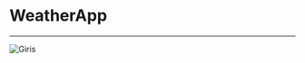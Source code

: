 # WeatherApp

--------------------------------------------------------------------------------------

![Giris](../master/WeatherApp/ScreenShots/HorizontalDark.png)
